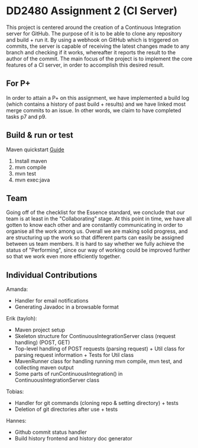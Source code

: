 # DD2480 Assignment 2 (CI Server)
This project is centered around the creation of a Continuous Integration server for GitHub. The purpose of it is to be able to clone any repository and build + run it. By using a webhook on GitHub which is triggered on commits, the server is capable of receiving the latest changes made to any branch and checking if it works, whereafter it reports the result to the author of the commit. The main focus of the project is to implement the core features of a CI server, in order to accomplish this desired result.

## For P+
In order to attain a P+ on this assignment, we have implemented a build log (which contains a history of past build + results) and we have linked most merge commits to an issue. In other words, we claim to have completed tasks p7 and p9.

## Build & run or test
Maven quickstart [Guide](https://maven.apache.org/guides/getting-started/maven-in-five-minutes.html)

1. Install maven
2. mvn compile
3. mvn test
4. mvn exec:java

## Team
Going off of the checklist for the Essence standard, we conclude that our team is at least in the "Collaborating" stage. At this point in time, we have all gotten to know each other and are constantly communicating in order to organise all the work among us. Overall we are making solid progress, and are structuring up the work so that different parts can easily be assigned between us team members. It is hard to say whether we fully achieve the status of "Performing", since our way of working could be improved further so that we work even more efficiently together.

## Individual Contributions

Amanda:
* Handler for email notifications
* Generating Javadoc in a browsable format

Erik (tayloh):
* Maven project setup
* Skeleton structure for ContinuousIntegrationServer class (request handling) (POST, GET)
* Top-level handling of POST requests (parsing request) + Util class for parsing request information + Tests for Util class
* MavenRunner class for handling running mvn compile, mvn test, and collecting maven output
* Some parts of runContinuousIntegration() in ContinuousIntegrationServer class

Tobias:
* Handler for git commands (cloning repo & setting directory) + tests
* Deletion of git directories after use + tests

Hannes:
- Github commit status handler
- Build history frontend and history doc generator
